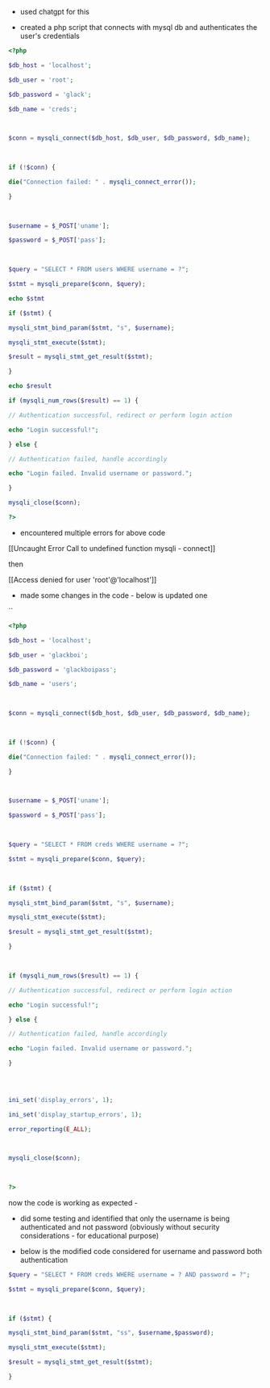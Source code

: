 - used chatgpt for this

- created a php script that connects with mysql db and authenticates the user's credentials

```php
<?php

$db_host = 'localhost';

$db_user = 'root';

$db_password = 'glack';

$db_name = 'creds';

  

$conn = mysqli_connect($db_host, $db_user, $db_password, $db_name);

  

if (!$conn) {

die("Connection failed: " . mysqli_connect_error());

}

  

$username = $_POST['uname'];

$password = $_POST['pass'];

  

$query = "SELECT * FROM users WHERE username = ?";

$stmt = mysqli_prepare($conn, $query);

echo $stmt

if ($stmt) {

mysqli_stmt_bind_param($stmt, "s", $username);

mysqli_stmt_execute($stmt);

$result = mysqli_stmt_get_result($stmt);

}

echo $result 

if (mysqli_num_rows($result) == 1) {

// Authentication successful, redirect or perform login action

echo "Login successful!";

} else {

// Authentication failed, handle accordingly

echo "Login failed. Invalid username or password.";

}

mysqli_close($conn);

?>
```

- encountered multiple errors for above code


[[Uncaught Error Call to undefined function mysqli - connect]]

then

[[Access denied for user 'root'@'localhost']]

- made some changes in the code - below is updated  one

``
```php
<?php

$db_host = 'localhost';

$db_user = 'glackboi';

$db_password = 'glackboipass';

$db_name = 'users';

  

$conn = mysqli_connect($db_host, $db_user, $db_password, $db_name);

  

if (!$conn) {

die("Connection failed: " . mysqli_connect_error());

}

  

$username = $_POST['uname'];

$password = $_POST['pass'];

  

$query = "SELECT * FROM creds WHERE username = ?";

$stmt = mysqli_prepare($conn, $query);

  

if ($stmt) {

mysqli_stmt_bind_param($stmt, "s", $username);

mysqli_stmt_execute($stmt);

$result = mysqli_stmt_get_result($stmt);

}

  

if (mysqli_num_rows($result) == 1) {

// Authentication successful, redirect or perform login action

echo "Login successful!";

} else {

// Authentication failed, handle accordingly

echo "Login failed. Invalid username or password.";

}

  
  

ini_set('display_errors', 1);

ini_set('display_startup_errors', 1);

error_reporting(E_ALL);

  

mysqli_close($conn);

  

?>
```

now the code is working as expected -

-  did some testing and identified that only the username is being authenticated and not password (obviously without security considerations - for educational purpose)
 
- below is the modified code considered for username and password both authentication

```php
$query = "SELECT * FROM creds WHERE username = ? AND password = ?";

$stmt = mysqli_prepare($conn, $query);

  

if ($stmt) {

mysqli_stmt_bind_param($stmt, "ss", $username,$password);

mysqli_stmt_execute($stmt);

$result = mysqli_stmt_get_result($stmt);

}
```





